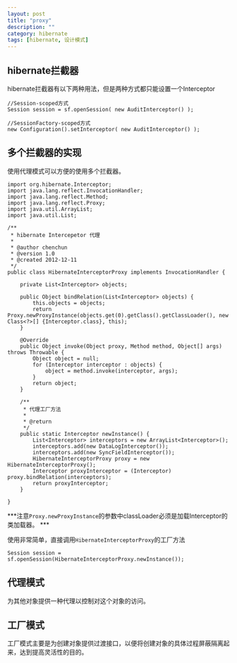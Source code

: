 ```yaml
---
layout: post
title: "proxy"
description: ""
category: hibernate
tags: [hibernate, 设计模式]
---
```


## hibernate拦截器

hibernate拦截器有以下两种用法，但是两种方式都只能设置一个Interceptor

	//Session-scoped方式
	Session session = sf.openSession( new AuditInterceptor() );
	
	//SessionFactory-scoped方式
	new Configuration().setInterceptor( new AuditInterceptor() );
	
## 多个拦截器的实现

使用代理模式可以方便的使用多个拦截器。

	import org.hibernate.Interceptor;    
    import java.lang.reflect.InvocationHandler;
    import java.lang.reflect.Method;
    import java.lang.reflect.Proxy;
    import java.util.ArrayList;
    import java.util.List;
    
    /**
     * hibernate Intercepetor 代理
     * 
     * @author chenchun
     * @version 1.0
     * @created 2012-12-11
     */
    public class HibernateInterceptorProxy implements InvocationHandler {
    
        private List<Interceptor> objects;
    
        public Object bindRelation(List<Interceptor> objects) {
            this.objects = objects;
            return Proxy.newProxyInstance(objects.get(0).getClass().getClassLoader(), new Class<?>[] {Interceptor.class}, this);
        }
    
        @Override
        public Object invoke(Object proxy, Method method, Object[] args) throws Throwable {
            Object object = null;
            for (Interceptor interceptor : objects) {
                object = method.invoke(interceptor, args);
            }
            return object;
        }
    
        /**
         * 代理工厂方法
         *
         * @return
         */
        public static Interceptor newInstance() {
            List<Interceptor> interceptors = new ArrayList<Interceptor>();
            interceptors.add(new DataLogInterceptor());
            interceptors.add(new SyncFieldInterceptor());
            HibernateInterceptorProxy proxy = new HibernateInterceptorProxy();
            Interceptor proxyInterceptor = (Interceptor) proxy.bindRelation(interceptors);
            return proxyInterceptor;
        }
    
    }
    
***注意`Proxy.newProxyInstance`的参数中classLoader必须是加载Interceptor的类加载器。    ***

使用非常简单，直接调用`HibernateInterceptorProxy`的工厂方法

	Session session = sf.openSession(HibernateInterceptorProxy.newInstance());
    
## 代理模式

为其他对象提供一种代理以控制对这个对象的访问。

## 工厂模式

工厂模式主要是为创建对象提供过渡接口，以便将创建对象的具体过程屏蔽隔离起来，达到提高灵活性的目的。
	
